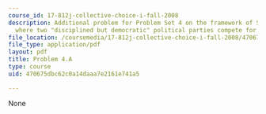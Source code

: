 ```yaml
---
course_id: 17-812j-collective-choice-i-fall-2008
description: Additional problem for Problem Set 4 on the framework of Snyder (1994),
  where two "disciplined but democratic" political parties compete for election.
file_location: /coursemedia/17-812j-collective-choice-i-fall-2008/470675dbc62c0a14daaa7e2161e741a5_problem4a.pdf
file_type: application/pdf
layout: pdf
title: Problem 4.A
type: course
uid: 470675dbc62c0a14daaa7e2161e741a5

---
```

None